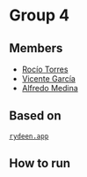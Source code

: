 # Group 4
## Members
- [Rocío Torres](https://github.com/gore26)
- [Vicente García](https://github.com/VicenteGM123)
- [Alfredo Medina](https://github.com/AlfreMK)

## Based on
[`rydeen.app`](https://rydeen.app/)

## How to run
